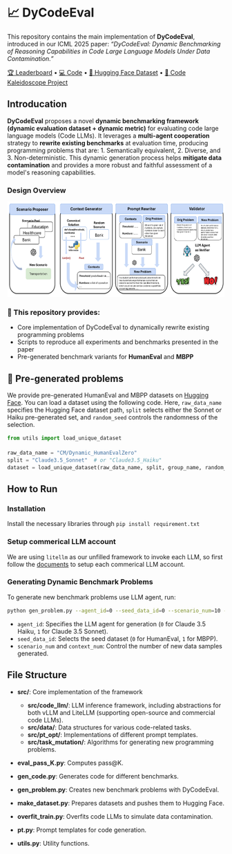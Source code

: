 # 📈 DyCodeEval

This repository contains the main implementation of **DyCodeEval**, introduced in our ICML 2025 paper:
*“DyCodeEval: Dynamic Benchmarking of Reasoning Capabilities in Code Large Language Models Under Data Contamination.”*

[🏆 Leaderboard](https://your-leaderboard-link) • [💻 Code](https://github.com/SeekingDream/DyCodeEval) • [🤗 Hugging Face Dataset](https://huggingface.co/collections/CM/dycodeeval-6858e931f4f1a0d4a29ec2e9) • [🔮 Code Kaleidoscope Project](https://github.com/your-username/DyCodeEval/tree/main/kaleidoscope)


## Introducation 

**DyCodeEval** proposes a novel **dynamic benchmarking framework (dynamic evaluation dataset + dynamic metric)** for evaluating code large language models (Code LLMs). It leverages a **multi-agent cooperation** strategy to **rewrite existing benchmarks** at evaluation time, producing programming problems that are: 1. Semantically equivalent, 2. Diverse, and 3. Non-deterministic. This dynamic generation process helps **mitigate data contamination** and provides a more robust and faithful assessment of a model's reasoning capabilities.

### Design Overview
<div  align="center">    
 <img src="https://github.com/SeekingDream/DyCodeEval/blob/main/resource/dycodeeval_overview.jpg" width="560" height="220" alt="Design Overview"/><br/>
</div>   

### 🔧 This repository provides:

* Core implementation of DyCodeEval to dynamically rewrite existing programming problems
* Scripts to reproduce all experiments and benchmarks presented in the paper
* Pre-generated benchmark variants for **HumanEval** and **MBPP**

##  🤗 Pre-generated problems


We provide pre-generated HumanEval and MBPP datasets on [Hugging Face](https://huggingface.co/collections/CM/dycodeeval-6858e931f4f1a0d4a29ec2e9).
You can load a dataset using the following code. Here, `raw_data_name` specifies the Hugging Face dataset path, `split` selects either the Sonnet or Haiku pre-generated set, and `random_seed` controls the randomness of the selection.

```python
from utils import load_unique_dataset

raw_data_name = "CM/Dynamic_HumanEvalZero"
split = "Claude3.5_Sonnet"  # or "Claude3.5_Haiku"
dataset = load_unique_dataset(raw_data_name, split, group_name, random_seed=random_seed)
```


## How to Run

### Installation

Install the necessary libraries through `pip install requirement.txt`

### Setup commerical LLM account

We are using `litellm` as our unfilled framework to invoke each LLM, so first follow the [documents](https://github.com/BerriAI/litellm?tab=readme-ov-file#supported-providers-docs) to setup each commerical LLM account.

### Generating Dynamic Benchmark Problems


To generate new benchmark problems use LLM agent, run:

```bash
python gen_problem.py --agent_id=0 --seed_data_id=0 --scenario_num=10 --context_num=10
```
* `agent_id`: Specifies the LLM agent for generation (`0` for Claude 3.5 Haiku, `1` for Claude 3.5 Sonnet).
* `seed_data_id`: Selects the seed dataset (`0` for HumanEval, `1` for MBPP).
* `scenario_num` and `context_num`: Control the number of new data samples generated.


## File Structure

* **src/**: Core implementation of the framework

  * **src/code\_llm/**: LLM inference framework, including abstractions for both vLLM and LiteLLM (supporting open-source and commercial code LLMs).
  * **src/data/**: Data structures for various code-related tasks.
  * **src/pt\_opt/**: Implementations of different prompt templates.
  * **src/task\_mutation/**: Algorithms for generating new programming problems.

* **eval\_pass\_K.py**: Computes pass\@K.

* **gen\_code.py**: Generates code for different benchmarks.

* **gen\_problem.py**: Creates new benchmark problems with DyCodeEval.

* **make\_dataset.py**: Prepares datasets and pushes them to Hugging Face.

* **overfit\_train.py**: Overfits code LLMs to simulate data contamination.

* **pt.py**: Prompt templates for code generation.

* **utils.py**: Utility functions.
